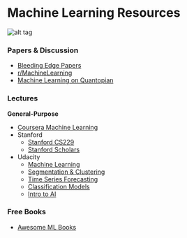 # Machine Learning Resources

![alt tag](https://pbs.twimg.com/media/CydzFovWgAA7G0t.jpg:large)

### Papers & Discussion

- [Bleeding Edge Papers](http://www.arxiv-sanity.com/)
- [r/MachineLearning](Reddit.com/r/machinelearning)
- [Machine Learning on Quantopian](https://www.quantopian.com/posts/machine-learning-on-quantopian)


### Lectures

**General-Purpose**
  - [Coursera Machine Learning](https://www.coursera.org/learn/machine-learning)
  - Stanford
    - [Stanford CS229](http://cs229.stanford.edu/materials.html)
    - [Stanford Scholars](https://scholar.stanford.edu/#/page/home)
  - Udacity
    - [Machine Learning](https://www.udacity.com/course/machine-learning--ud262)
    - [Segmentation & Clustering](https://www.udacity.com/course/segmentation-and-clustering--ud981)
    - [Time Series Forecasting](https://www.udacity.com/course/time-series-forecasting--ud980)
    - [Classification Models](https://www.udacity.com/course/classification-models--ud978)
    - [Intro to AI](https://www.udacity.com/course/intro-to-artificial-intelligence--cs271)

### Free Books

- [Awesome ML Books](https://github.com/josephmisiti/awesome-machine-learning/blob/master/books.md)
